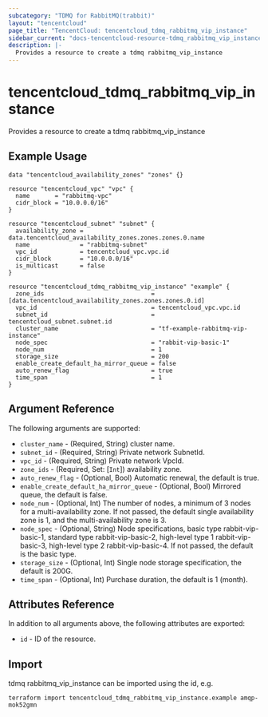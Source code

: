 ```yaml
---
subcategory: "TDMQ for RabbitMQ(trabbit)"
layout: "tencentcloud"
page_title: "TencentCloud: tencentcloud_tdmq_rabbitmq_vip_instance"
sidebar_current: "docs-tencentcloud-resource-tdmq_rabbitmq_vip_instance"
description: |-
  Provides a resource to create a tdmq rabbitmq_vip_instance
---
```


# tencentcloud_tdmq_rabbitmq_vip_instance

Provides a resource to create a tdmq rabbitmq_vip_instance

## Example Usage

```hcl
data "tencentcloud_availability_zones" "zones" {}

resource "tencentcloud_vpc" "vpc" {
  name       = "rabbitmq-vpc"
  cidr_block = "10.0.0.0/16"
}

resource "tencentcloud_subnet" "subnet" {
  availability_zone = data.tencentcloud_availability_zones.zones.zones.0.name
  name              = "rabbitmq-subnet"
  vpc_id            = tencentcloud_vpc.vpc.id
  cidr_block        = "10.0.0.0/16"
  is_multicast      = false
}

resource "tencentcloud_tdmq_rabbitmq_vip_instance" "example" {
  zone_ids                              = [data.tencentcloud_availability_zones.zones.zones.0.id]
  vpc_id                                = tencentcloud_vpc.vpc.id
  subnet_id                             = tencentcloud_subnet.subnet.id
  cluster_name                          = "tf-example-rabbitmq-vip-instance"
  node_spec                             = "rabbit-vip-basic-1"
  node_num                              = 1
  storage_size                          = 200
  enable_create_default_ha_mirror_queue = false
  auto_renew_flag                       = true
  time_span                             = 1
}
```

## Argument Reference

The following arguments are supported:

* `cluster_name` - (Required, String) cluster name.
* `subnet_id` - (Required, String) Private network SubnetId.
* `vpc_id` - (Required, String) Private network VpcId.
* `zone_ids` - (Required, Set: [`Int`]) availability zone.
* `auto_renew_flag` - (Optional, Bool) Automatic renewal, the default is true.
* `enable_create_default_ha_mirror_queue` - (Optional, Bool) Mirrored queue, the default is false.
* `node_num` - (Optional, Int) The number of nodes, a minimum of 3 nodes for a multi-availability zone. If not passed, the default single availability zone is 1, and the multi-availability zone is 3.
* `node_spec` - (Optional, String) Node specifications, basic type rabbit-vip-basic-1, standard type rabbit-vip-basic-2, high-level type 1 rabbit-vip-basic-3, high-level type 2 rabbit-vip-basic-4. If not passed, the default is the basic type.
* `storage_size` - (Optional, Int) Single node storage specification, the default is 200G.
* `time_span` - (Optional, Int) Purchase duration, the default is 1 (month).

## Attributes Reference

In addition to all arguments above, the following attributes are exported:

* `id` - ID of the resource.



## Import

tdmq rabbitmq_vip_instance can be imported using the id, e.g.

```
terraform import tencentcloud_tdmq_rabbitmq_vip_instance.example amqp-mok52gmn
```


